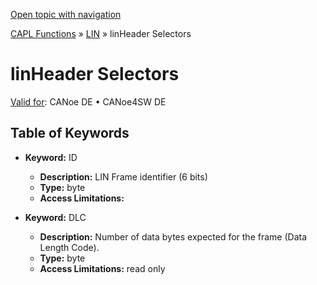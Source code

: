 [Open topic with navigation](../../../../../CANoeDEFamily.htm#Topics/CAPLFunctions/LIN/Selectors/CAPLfunctionLINHeader.md)

[CAPL Functions](../../CAPLfunctions.md) » [LIN](../CAPLfunctionsLINOverview.md) » linHeader Selectors

# linHeader Selectors

[Valid for](../../../Shared/FeatureAvailability.md):  CANoe DE • CANoe4SW DE

## Table of Keywords

- **Keyword:** ID
  - **Description:** LIN Frame identifier (6 bits)
  - **Type:** byte
  - **Access Limitations:**

- **Keyword:** DLC
  - **Description:** Number of data bytes expected for the frame (Data Length Code).
  - **Type:** byte
  - **Access Limitations:** read only

